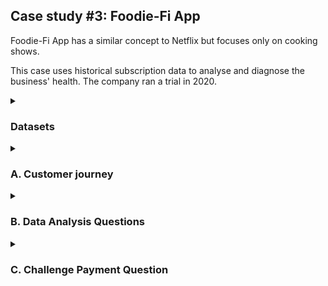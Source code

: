 ## Case study #3: Foodie-Fi App

Foodie-Fi App has a similar concept to Netflix but focuses only on cooking shows.

This case uses historical subscription data to analyse and diagnose the business' health.
The company ran a trial in 2020.

<details>
<summary><h3>Datasets</summary>	
  There are 2 tables in the schema, including `plans` and `subscriptions`.
  
  The `plans` table contains information about different subscription plans of the app (e.g. id, name and price)
  
  ![image](https://user-images.githubusercontent.com/114192113/219335827-40ccadfd-1325-4d39-b83a-c274de0c4d1f.png)

  The `subscriptions` table provides information about changing plans of each customer from Jan 2020 to Apr 2021.
  
  ![image](https://user-images.githubusercontent.com/114192113/219336957-1981f9a6-9dd9-4456-ba09-3acc38d8c48a.png)

  </details>
  
  <details>
<summary><h3>A. Customer journey</summary>	

**Question :** Write a query description about each customer’s onboarding journey.
  
```sql
USE foodie_fi;
SELECT
	s.customer_id,
	GROUP_CONCAT(p.plan_name SEPARATOR ' -> ') as journey,
	GROUP_CONCAT(s.start_date SEPARATOR ' -> ') as time_line
FROM subscriptions s
LEFT JOIN plans p
	ON s.plan_id = p.plan_id
GROUP BY s.customer_id;
 
```
  
![image](https://user-images.githubusercontent.com/114192113/219346750-a96aed29-9514-490d-a25e-0eaaa698ce5e.png)
  
 It shows the journey of each customer and also the timeline. Some customers started with a trial plan and then upgraded to a monthly and annual plan. 
 It is a 7-day trial.
  
  </details>
    
 <details>
<summary><h3>B. Data Analysis Questions </summary>	
  
 **Question 1:** How many customers has Foodie-Fi ever had?
  
  ```sql
  SELECT
	p.plan_name,
	COUNT(DISTINCT s.customer_id) as num_customer
FROM subscriptions s
LEFT JOIN 
	plans p ON s.plan_id = p.plan_id
GROUP BY 
	s.plan_id
UNION ALL
SELECT 
	'TOTAL',
	COUNT(customer_id)
FROM subscriptions
UNION ALL
SELECT 
	'TOTAL DISTINCT',
	COUNT(DISTINCT customer_id)
FROM subscriptions;
  
  ```
  
  ![image](https://user-images.githubusercontent.com/114192113/219347492-73d4cc67-1734-4c20-a32c-b794634934f8.png)

  The company has 1000 customers who used the trial and made 2650 changes in the plan. 
  
 **Question 2:** What is the monthly distribution of trial plan start_date values for 
  our dataset - use the start of the month as the group by value.
  
  ``` sql
  SELECT
	MONTH(start_date) AS month,
	COUNT(DISTINCT customer_id) AS num_customer
FROM subscriptions
WHERE plan_id = 0
GROUP BY 1;
  ```
  
  ![image](https://user-images.githubusercontent.com/114192113/219349442-d05d0640-82da-4614-878f-f0420c578ccd.png)

The number of trials by month is similar, except Feb (which has only 28 days).
It would be more clear by using histogram visualisation. 
 
 **Question 3:** What plan start_date values occur after 2020 for our dataset? 
  Show the breakdown by the count of events for each plan_name
  
  ```sql
  
  SELECT
	s.plan_id,
	p.plan_name,
	COUNT(DISTINCT s.customer_id) AS event_2020,
	COUNT(DISTINCT CASE WHEN s.start_date >= '2021-01-01' THEN s.customer_id ELSE NULL END) AS event_2021
FROM subscriptions s
RIGHT JOIN 
	plans p ON s.plan_id = p.plan_id
GROUP BY 1;

  ```
 ![image](https://user-images.githubusercontent.com/114192113/219352026-fca358d6-13ed-458d-93ff-c5a748aba728.png)
 
 The trial campaign ran only in 2020. The data for 2021 has only 4 months and did not have a trial, so customers had not changed plans as much as in 2020.
 Note: the data in that part only shows how many times the plan changed, not the number of customers.
  
   **Question 4:** What is the customer count and percentage of customers who have churned rounded to 1 decimal place?
  
  ```sql
  SELECT
	COUNT(DISTINCT customer_id) AS churn_count,
	ROUND(COUNT(DISTINCT customer_id)/(SELECT COUNT(DISTINCT customer_id) FROM subscriptions)*100,1) AS churn_pct
FROM subscriptions
WHERE plan_id = 4;

  ```
  ![image](https://user-images.githubusercontent.com/114192113/219353433-1d01ab36-c96c-4860-8138-09899a8aadc7.png)

 Among 1000 trial customers, there are 307 customers, ~ 30.7%, who have churned after 16 months.
  
   **Question 5:** How many customers have churned straight after their initial free trial - 
  what percentage is this rounded to the nearest whole number?
  
  ```sql
  WITH ranking AS (
SELECT -- order changing times by time
	plan_id,
	customer_id,
	start_date,
	ROW_NUMBER() OVER (PARTITION BY customer_id ORDER BY start_date) AS time_rank
FROM subscriptions
)
SELECT -- get the second change which is 'churn'
	COUNT(DISTINCT customer_id) AS churn_after_trial_count,
	ROUND(COUNT(DISTINCT customer_id)/(SELECT COUNT(DISTINCT customer_id) FROM subscriptions)*100,1) AS churn_after_trial_pct
FROM ranking
WHERE 
	plan_id = 4 AND 
	time_rank = 2;
  ```
 ![image](https://user-images.githubusercontent.com/114192113/219354542-c77d6f34-ce68-45c6-a157-31a7e3a339a9.png)

  Among 1000 trial customers, after a 7-day trial, only 9.2% stopped using the app. In my opinion, it was a promising number.
	
**Question 6:** What is the number and percentage of customer plans after their initial free trial?

From question 5, the answer for the question is 100% - 9.2% = 90.8%. However, it is more clear to break it down into different plans.
	
```sql
WITH ranking AS (
SELECT -- order changing times
	plan_id,
	customer_id,
	start_date,
	ROW_NUMBER() OVER (PARTITION BY customer_id ORDER BY start_date) AS time_rank
FROM subscriptions)

SELECT -- get the second change which is not 'churn'
	p.plan_name,
	COUNT(DISTINCT r.customer_id) AS plan_after_trial_count,
	ROUND(COUNT(DISTINCT r.customer_id)/(SELECT COUNT(DISTINCT customer_id) FROM subscriptions)*100,1) AS plan_after_trial_pct
FROM ranking r
LEFT JOIN 
	plans p ON r.plan_id = p.plan_id
WHERE 
	r.plan_id <> 4 AND 
	r.time_rank = 2
GROUP BY 1
ORDER BY 2 DESC;	
```
![image](https://user-images.githubusercontent.com/114192113/221857392-21327205-7fad-45b1-bc95-7bd988a79291.png)

**Question 7:** What is the customer count and percentage breakdown of all 5 plan_name values at 2020-12-31?

**Question 8:** How many customers have upgraded to an annual plan in 2020?
```sql
SELECT
	p.plan_name,
	COUNT(DISTINCT s.customer_id) as num_customer
FROM subscriptions s
LEFT JOIN 
	plans p ON s.plan_id = p.plan_id
WHERE 
	p.plan_name = 'pro annual' AND
	YEAR(s.start_date) = '2020';
	
```
	
![image](https://user-images.githubusercontent.com/114192113/221858582-a08e1372-5f24-4256-9e87-37020fd526f6.png)

**Question 9:** How many days on average does it take for a customer to an annual plan from the day they join Foodie-Fi?
	
```sql
SELECT -- get customer using an annual plan.
	COUNT(DISTINCT s.customer_id) AS pro_annual_customer,
	ROUND(AVG(DATEDIFF(start_date,join_date))) AS avg_days_to_upgrade
FROM subscriptions s
LEFT JOIN
	(SELECT -- get the join date
		MIN(start_date) as join_date,
		customer_id
	FROM subscriptions
	GROUP BY 2) AS j 
	ON s.customer_id = j.customer_id
WHERE plan_id = 3;
```

![image](https://user-images.githubusercontent.com/114192113/221858853-5bfa6382-5bad-47d8-97a6-7ca08647f642.png)


**Question 10:** Can you further breakdown this average value into 30 day periods (i.e. 0-30 days, 31-60 days etc)

```sql
WITH cte AS (
SELECT --get customer using an annual plan.
	s.customer_id AS pro_annual_customer,
	DATEDIFF(start_date,join_date) AS days_to_upgrade,
	FLOOR(DATEDIFF(start_date,join_date)/30) AS bucket
FROM subscriptions s
LEFT JOIN
	(SELECT 
		MIN(start_date) as join_date,
		customer_id
	FROM subscriptions
	GROUP BY 2) AS j 
	ON s.customer_id = j.customer_id
WHERE plan_id = 3
)
SELECT -- group and count customer by time ranges
	CONCAT(bucket*30, '-', (bucket * 30 - 1)+30, ' days') as days_to_upgrade_range, 
	COUNT( DISTINCT pro_annual_customer) as num_customer
FROM  cte
GROUP BY bucket;
```
 
![image](https://user-images.githubusercontent.com/114192113/221860132-b19f4109-580b-4c2c-b2d8-bc5cbc70e0f0.png)

**Question 11:** How many customers downgraded from a pro monthly to a basic monthly plan in 2020?
	
```sql
SELECT
	COUNT(DISTINCT s.customer_id) AS downgraded_customer
FROM subscriptions s
LEFT JOIN
	(SELECT 
		start_date,
		customer_id
	FROM subscriptions
	WHERE plan_id = 2) AS j 
	ON j.customer_id = s.customer_id
WHERE 
	s.plan_id = 1 AND
	s.start_date > j.start_date AND
	YEAR(s.start_date) = '2020';
```
 ![image](https://user-images.githubusercontent.com/114192113/221860599-638eef22-297c-4b39-863d-33aa9a085111.png)

</details>

 <details>
<summary><h3>C. Challenge Payment Question </summary>	

**Question:** The Foodie-Fi team wants you to create a new payments table for the year 2020 that includes amounts paid by each customer in the subscriptions table with the following requirements:

- monthly payments always occur on the same day of month as the original start_date of any monthly paid plan
	
- upgrades from basic to monthly or pro plans are reduced by the current paid amount in that month and start immediately
	
- upgrades from pro monthly to pro annual are paid at the end of the current billing period and also starts at the end of the month period
	
- once a customer churns they will no longer make payments

Using recursive to get the last date of a plan (It could be the start day of a new plan or '2020-12-31') and add 1 month into the start date to get the payment date until the payment day > the last date (because the customer changed the plan, so no more payment date for the old plan). Moreover, adding row numbers with window functions to get payment orders.
	
![image](https://user-images.githubusercontent.com/114192113/221866371-8d14e6f1-ed39-4a78-ad83-f1d393198c22.png)

Join 2 cte: one for the current plan, and one for the previous plan to calculate the amount.
	
![image](https://user-images.githubusercontent.com/114192113/221866606-fe39c51e-1541-4833-b17d-20cd097c3001.png)
	
```sql
WITH info AS (
WITH RECURSIVE cte AS (
	SELECT
		s.customer_id,
		s.plan_id,
		p.plan_name,
		s.start_date as payment_date,
		CASE WHEN
			LEAD(s.start_date) OVER (PARTITION BY s.customer_id ORDER BY s.start_date) IS NULL THEN '2020-12-31'
			ELSE LEAD(s.start_date) OVER (PARTITION BY s.customer_id ORDER BY s.start_date)
		END AS last_date,
		p.price as amount
	FROM subscriptions s
	LEFT JOIN 
		plans p ON s.plan_id = p.plan_id
	WHERE 
		p.plan_name <> 'trial' AND
		YEAR(start_date) = '2020'	
	UNION ALL
	SELECT 
	    customer_id,
	    plan_id,
	    plan_name,
	    DATE_ADD(payment_date, INTERVAL 1 MONTH) AS payment_date,
	    last_date,
	    amount
	FROM cte
	WHERE DATE_ADD(payment_date, INTERVAL 1 MONTH) <= last_date
	    AND plan_name != 'pro annual'
	)
SELECT 
	* ,
	ROW_NUMBER() OVER (PARTITION BY customer_id ORDER BY payment_date, plan_id) AS payment_order
FROM cte
WHERE amount IS NOT NULL
)
SELECT
	cur.customer_id,
	cur.plan_id,
	cur.plan_name,
	cur.payment_date,
	CASE WHEN
		pre.plan_name IN ('pro monthly','basic monthly') AND cur.plan_name = 'pro annual' THEN (cur.amount - pre.amount)
		ELSE cur.amount
	END AS amount,
	cur.payment_order
FROM info cur
LEFT JOIN 
	info pre ON cur.customer_id = pre.customer_id AND 
	cur.payment_order = pre.payment_order + 1
ORDER BY 
	customer_id, 
	payment_order, 
	plan_id
;	
	
```
				       
![image](https://user-images.githubusercontent.com/114192113/221871410-c4df3225-537a-401f-ac0a-363452f362ae.png)

				       
